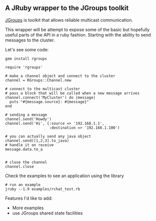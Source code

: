 ## A JRuby wrapper to the JGroups toolkit

[JGroups](http://www.jgroups.org) is toolkit that allows reliable
multicast communication.

This wrapper will be attempt to expose some of the basic but hopefully
useful parts of the API in a ruby fashion. Starting with the ability to
send messages to the cluster. 

Let's see some code:

    gem install rgroups
    
    require 'rgroups'
    
    # make a channel object and connect to the cluster
    channel = RGroups::Channel.new

    # connect to the multicast cluster
    # pass a block that will be called when a new message arrives
    channel.connect('MyCluster') do |message|
      puts "#{message.source}: #{message}"
    end

    # sending a message
    channel.send('Howdy')
    channel.send('Hi', {:source => '192.168.1.1', 
                        :destination => '192.168.1.100')

    # you can actually send any java object
    channel.send([1,2,3].to_java)
    # handle it on receive
    message.data.to_a 
     

    # close the channel
    channel.close
  
  

Check the examples to see an application using the library
 
    # run an example
    jruby --1.9 examples/rchat_test.rb


Features I'd like to add:
  * More examples
  * use JGroups shared state facilities

